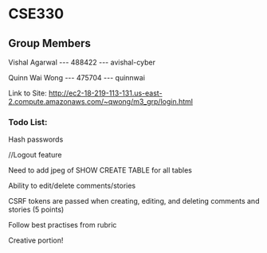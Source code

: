 # CSE330
## Group Members
Vishal Agarwal --- 488422 --- avishal-cyber

Quinn Wai Wong --- 475704 --- quinnwai

Link to Site: http://ec2-18-219-113-131.us-east-2.compute.amazonaws.com/~qwong/m3_grp/login.html

### Todo List: 

Hash passwords

//Logout feature

Need to add jpeg of SHOW CREATE TABLE for all tables

Ability to edit/delete comments/stories

CSRF tokens are passed when creating, editing, and deleting comments and stories (5 points)

Follow best practises from rubric

Creative portion!